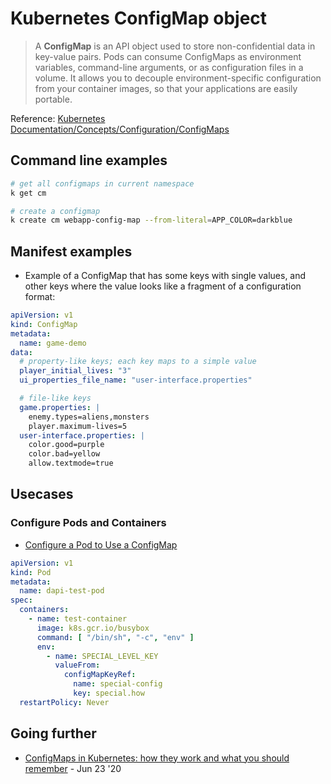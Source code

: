 # Kubernetes ConfigMap object

> A **ConfigMap** is an API object used to store non-confidential data in key-value pairs. Pods can consume ConfigMaps as environment variables, command-line arguments, or as configuration files in a volume. It allows you to decouple environment-specific configuration from your container images, so that your applications are easily portable.

Reference: [Kubernetes Documentation/Concepts/Configuration/ConfigMaps](https://kubernetes.io/docs/concepts/configuration/configmap/)

## Command line examples

```bash
# get all configmaps in current namespace
k get cm

# create a configmap
k create cm webapp-config-map --from-literal=APP_COLOR=darkblue
```

## Manifest examples

- Example of a ConfigMap that has some keys with single values, and other keys where the value looks like a fragment of a configuration format:

```yaml
apiVersion: v1
kind: ConfigMap
metadata:
  name: game-demo
data:
  # property-like keys; each key maps to a simple value
  player_initial_lives: "3"
  ui_properties_file_name: "user-interface.properties"

  # file-like keys
  game.properties: |
    enemy.types=aliens,monsters
    player.maximum-lives=5
  user-interface.properties: |
    color.good=purple
    color.bad=yellow
    allow.textmode=true
```

## Usecases

### Configure Pods and Containers

- [Configure a Pod to Use a ConfigMap](https://kubernetes.io/docs/tasks/configure-pod-container/configure-pod-configmap/)

```yaml
apiVersion: v1
kind: Pod
metadata:
  name: dapi-test-pod
spec:
  containers:
    - name: test-container
      image: k8s.gcr.io/busybox
      command: [ "/bin/sh", "-c", "env" ]
      env:
        - name: SPECIAL_LEVEL_KEY
          valueFrom:
            configMapKeyRef:
              name: special-config
              key: special.how
  restartPolicy: Never
```

## Going further

- [ConfigMaps in Kubernetes: how they work and what you should remember](https://medium.com/flant-com/configmaps-in-kubernetes-f9f6d0081dcb) - Jun 23 '20
